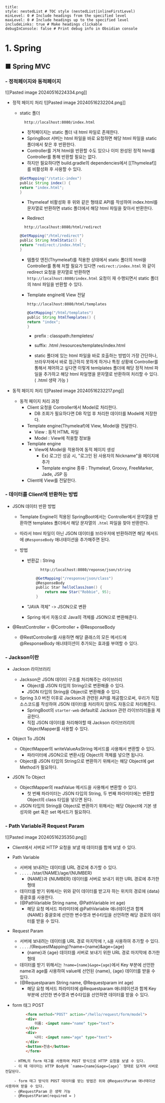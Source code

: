 ```table-of-contents
title: 
style: nestedList # TOC style (nestedList|inlineFirstLevel)
minLevel: 0 # Include headings from the specified level
maxLevel: 0 # Include headings up to the specified level
includeLinks: true # Make headings clickable
debugInConsole: false # Print debug info in Obsidian console
```

# 1. Spring
## ■ Spring MVC
### - 정적페이지와 동적페이지

![[Pasted image 20240516224334.png]]
- 정적 페이지 처리
  ![[Pasted image 20240516232204.png]]
	- static 폴더
	  ``` URL
		http://localhost:8080/index.html
		```

		- 정적페이지는 static 폴더 내 html 파일로 존재한다.
		- SpringBoot 서버는 html 파일을 바로 요청하면 해당 html 파일을 static 폴더에서 찾은 후 반환한다.
		- Controller를 거쳐 html을 반환할 수도 있으나 이미 완성된 정적 html를 Controller를 통해 반환할 필요는 없다.
		- 하지만 필요하다면  build.gradle의 dependencies에서 [[Thymeleaf]] 를 비활성화 후 사용할 수 있다. 
		``` groovy
		@GetMapping("/static-index")
		public String index() {
		return "index.html";
		}
		```
		- Thymeleaf 비활성화 후 위와 같은 형태로 API를 작성하여 index.html를 문자열로 반환하면 static 폴더에서 해당 html 파일을 찾아서 반환한다.
		  
	  - Redirect
	  ``` URL
		http://localhost:8080/html/redirect
		```
		
		``` groovy
		@GetMapping("/html/redirect")
		public String htmlStatic() {
	    return "redirect:/index.html";
		}
		```
		- 템플릿 엔진(Thymeleaf)를 적용한 상태에서 static 폴더의 html을 Controller를 통해 처할 필요가 있다면 `redirect:/index.html` 와 같이 redirect 요청을 문자열로 반환하면
		  `http://localhost:8080/index.html` 요청이 재 수행되면서 static 폴더의 html 파일을 반환할 수 있다.
	  
	  - Template engine에 View 전달
	    ``` URL
	    http://localhost:8080/html/templates
		```
		
		``` groovy
		@GetMapping("/html/templates")
		public String htmlTemplates() {
		return "index";
		}
		```
		
		- prefix : classpath:/templetes/
		- suffix: .html
		  /resources/templates/index.html
		  
		- static 폴더에 있는 html 파일을 바로 호출하는 방법이 가장 간단하나, 브라우저에서 바로 접근하지 못하게 하거나 특정 상황에 Controller를 통해서 제어하고 싶다면 이렇게 temlplates 폴더에 해당 정적 html 파일을 추가하고 해당 html 파일명을 문자열로 반환하여 처리할 수 있다. ( .html 생략 가능 )

- 동적 페이지 처리
  ![[Pasted image 20240516232217.png]]
	- 동적 페이지 처리 과정
		-  Client 요청을 Controller에서 Model로 처리한다.
			- DB 조회가 필요하다면 DB 작업 후 처리한 데이터를 Model에 저장한다.
		- Template engine(Thymeleaf)에 View, Model을 전달한다.
			- View : 동적 HTML 파일
			- Model : View에 적용할 정보들
		- Template engine
			- View에 Model을 적용하여 동적 페이지 생성
				-  Ex) 로그인 성공 시, "로그인 된 사용자의 Nickname"을 페이지에 추가
				- Template engine 종류 : Thymeleaf, Groovy, FreeMarker, Jade, JSP 등
		- Client에 View를 전달한다.


### - 데이터를 Client에 반환하는 방법
- JSON 데이터 반환 방법
	- Template Engine이 적용된 SpringBoot에서는 Controller에서 문자열을 반환하면 templates 폴더에서 해당 문자열의 `.html` 파일을 찾아 반환한다.
	- 따라서 html 파일이 아닌 JSON 데이터를 브라우저에 반환하려면 해당 메서드에 `@ResponseBody` 애너테이션을 추가해주면 된다.
	  
	- 방법
		- 반환값 : String
		  ``` URL
				http://localhost:8080/reponse/json/string
			```
			
			``` groovy
				@GetMapping("/response/json/class")
				@ResponseBody
				public Star helloClassJson() {
					return new Star("Robbie", 95);
				}
			```
		- "JAVA 객체" -> JSON으로 변환
		- Spring 에서 자동으로 Java의 객체를 JSON으로 변환해준다.

- @RestController
  = @Controller + @ResponseBody
	- @RestController를 사용하면 해당 클래스의 모든 메서드에 @ResponseBody 애너테이션이 추가되는 효과를 부여할 수 있다.

### - Jackson이란
- Jackson 라이브러리
	- Jackson은 JSON 데이터 구조를 처리해주는 라이브러리
		- Object를 JSON 타입의 String으로 변환해줄 수 있다.
		- JSON 타입의 String을 Object로 변환해줄 수 있다.
	- Spring 3.0 버전 이후로 Jackson과 관련된 API를 제공함으로써, 우리가 직접 소스코드를 작성하여 JSON 데이터를 처리하지 않아도 자동으로 처리해준다.
		- SpringBoot의 `starter-web` default로 Jackson 관련 라이브러리들을 제공한다.
		- 직접 JSON 데이터를 처리해야할 때 Jackson 라이브러리의 ObjectMapper를 사용할 수 있다.
		  
		  
- Object To JSON
	- ObjectMapper의 writeValueAsString 메서드를 사용해서 변환할 수 있다.
		- 파라미터에 JSON으로 변환시킬 Object의 객체를 넣으면 됩니다.
	- Object를 JSON 타입의 String으로 변환하기 위해서는 해당 Object에 get Method가 필요하다.
	  
- JSON To Object
	- ObjectMapper의 readValue 메서드을 사용해서 변환할 수 있다.
		- 첫 번째 파라미터는 JSON 타입의 String, 두 번째 파라미터에는 변환할 Object의 class 타입을 넣으면 된다.
	- JSON 타입의 String을 Object로 변환하기 위해서는 해당 Object에 기본 생성자와 get 혹은 set 메서드가 필요하다.

### - Path Variable과 Request Param
![[Pasted image 20240516235350.png]]

- Client에서 서버로 HTTP 요청을 보낼 때 데이터를 함께 보낼 수 있다.
- Path Variable
	- 서버에 보내려는 데이터를 URL 경로에 추가할 수 있다.
	- . . . . . /star/{NAME}/age/{NUMBER}
		- {NAME}과 {NUMBER} 데이터를 서버로 보내기 위한 URL 경로에 추가한 형태
	- 데이터를 받기 위해서는 위와 같이 데이터를 받고자 하는 위치의 경로에 {data} 중괄호를 사용한다.
	- (@PathVariable String name, @PathVariable int age)
		- 해당 요청 메서드 파라미터에 @PathVariable 애너테이션과 함께 {NAME} 중괄호에 선언한 변수명과 변수타입을 선언하면 해당 경로의 데이터를 받을 수 있다.

- Request Param
	- 서버에 보내려는 데이터를 URL 경로 마지막에 `?`, `&`을 사용하여 추가할 수 있다.
	- . . . . /(RequestMapping)?name={name}&age={age}
		- {name}과 {age} 데이터를 서버로 보내기 위한 URL 경로 마지막에 추가한 형태
	- 데이터를 받기 위해서는 `?name={name}&age={age}`에서 Key 부분에 선언한 name과 age를 사용하여 value에 선언된 {name}, {age} 데이터를 받을 수 있다.
	- (@Requestparam String name, @Requestparam int age)
		- 해당 요청 메서드 파라미터에 @Requestparam 애너테이션과 함께 Key 부분에 선언한 변수명과 변수타입을 선언하면 데이터를 받을 수 있다.

- form 태그 POST
  ``` HTML
		<form method="POST" action="/hello/request/form/model">
		<div>
			이름: <input name="name" type="text">
		</div>
		<div>
		    나이: <input name="age" type="text">
		</div>
		<button>전송</button>
		</form>
```
	- HTML의 form 태그를 사용하여 POST 방식으로 HTTP 요청을 보낼 수 있다.
	- 이 때 데이터는 HTTP Body에 `name={name}&age={age}` 형태로 담겨져 서버로 전달된다.
	  
	- form 태그 방식의 POST 데이터를 받는 방법은 위와 @RequestParam 애너테이션 사용하여 받을 수 있다.
	- @RequestParam 은 생략 가능
	- @RequestParam(required = )












